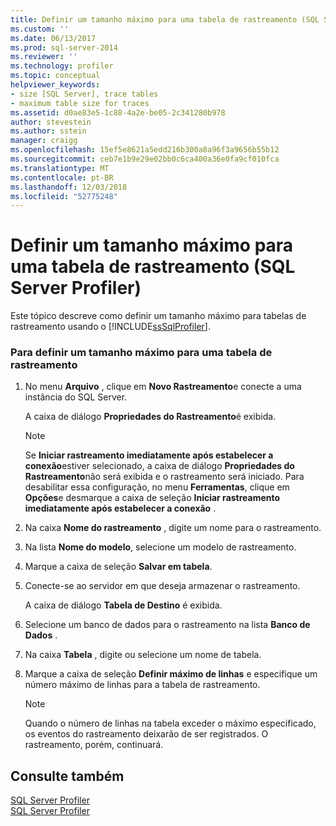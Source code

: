 ```yaml
---
title: Definir um tamanho máximo para uma tabela de rastreamento (SQL Server Profiler) | Microsoft Docs
ms.custom: ''
ms.date: 06/13/2017
ms.prod: sql-server-2014
ms.reviewer: ''
ms.technology: profiler
ms.topic: conceptual
helpviewer_keywords:
- size [SQL Server], trace tables
- maximum table size for traces
ms.assetid: d0ae83e5-1c88-4a2e-be05-2c341280b978
author: stevestein
ms.author: sstein
manager: craigg
ms.openlocfilehash: 15ef5e8621a5edd216b300a8a96f3a9656b55b12
ms.sourcegitcommit: ceb7e1b9e29e02bb0c6ca400a36e0fa9cf010fca
ms.translationtype: MT
ms.contentlocale: pt-BR
ms.lasthandoff: 12/03/2018
ms.locfileid: "52775248"
---
```

# <a name="set-a-maximum-table-size-for-a-trace-table-sql-server-profiler"></a>Definir um tamanho máximo para uma tabela de rastreamento (SQL Server Profiler)
  Este tópico descreve como definir um tamanho máximo para tabelas de rastreamento usando o [!INCLUDE[ssSqlProfiler](../../includes/sssqlprofiler-md.md)].  
  
### <a name="to-set-a-maximum-table-size-for-a-trace-table"></a>Para definir um tamanho máximo para uma tabela de rastreamento  
  
1.  No menu **Arquivo** , clique em **Novo Rastreamento**e conecte a uma instância do SQL Server.  
  
     A caixa de diálogo **Propriedades do Rastreamento**é exibida.  
  
    > [!NOTE]  
    >  Se **Iniciar rastreamento imediatamente após estabelecer a conexão**estiver selecionado, a caixa de diálogo **Propriedades do Rastreamento**não será exibida e o rastreamento será iniciado. Para desabilitar essa configuração, no menu **Ferramentas**, clique em **Opções**e desmarque a caixa de seleção **Iniciar rastreamento imediatamente após estabelecer a conexão** .  
  
2.  Na caixa **Nome do rastreamento** , digite um nome para o rastreamento.  
  
3.  Na lista **Nome do modelo**, selecione um modelo de rastreamento.  
  
4.  Marque a caixa de seleção **Salvar em tabela**.  
  
5.  Conecte-se ao servidor em que deseja armazenar o rastreamento.  
  
     A caixa de diálogo **Tabela de Destino** é exibida.  
  
6.  Selecione um banco de dados para o rastreamento na lista **Banco de Dados** .  
  
7.  Na caixa **Tabela** , digite ou selecione um nome de tabela.  
  
8.  Marque a caixa de seleção **Definir máximo de linhas** e especifique um número máximo de linhas para a tabela de rastreamento.  
  
    > [!NOTE]  
    >  Quando o número de linhas na tabela exceder o máximo especificado, os eventos do rastreamento deixarão de ser registrados. O rastreamento, porém, continuará.  
  
## <a name="see-also"></a>Consulte também  
 [SQL Server Profiler](sql-server-profiler.md)   
 [SQL Server Profiler](sql-server-profiler.md)  
  
  
